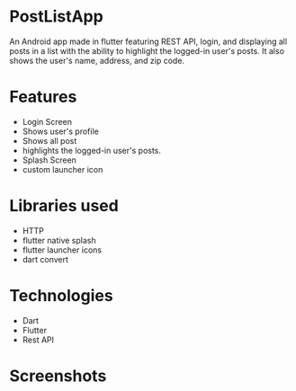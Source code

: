 # PostListApp

An Android app made in flutter featuring REST API, login, and displaying all posts in a list with the ability to highlight the logged-in user's posts. It also shows the user's name, address, and zip code.

# Features

* Login Screen
* Shows user's profile
* Shows all post
* highlights the logged-in user's posts.
* Splash Screen
* custom launcher icon

# Libraries used

* HTTP
* flutter native splash
* flutter launcher icons
* dart convert

# Technologies

* Dart
* Flutter
* Rest API

# Screenshots
